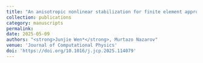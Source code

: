 ```yaml
---
title: "An anisotropic nonlinear stabilization for finite element approximation of Vlasov–Poisson equations"
collection: publications
category: manuscripts
permalink: 
date: 2025-05-09
authors: "<strong>Junjie Wen*</strong>, Murtazo Nazarov"
venue: 'Journal of Computational Physics'
doi: 'https://doi.org/10.1016/j.jcp.2025.114079'
---
```

